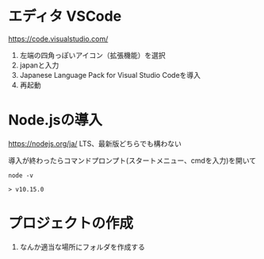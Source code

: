 # エディタ VSCode
https://code.visualstudio.com/

1. 左端の四角っぽいアイコン（拡張機能）を選択
2. japanと入力
3. Japanese Language Pack for Visual Studio Codeを導入
4. 再起動

# Node.jsの導入
https://nodejs.org/ja/
LTS、最新版どちらでも構わない

導入が終わったらコマンドプロンプト(スタートメニュー、cmdを入力)を開いて
```
node -v
```

```
> v10.15.0
```

# プロジェクトの作成
1. なんか適当な場所にフォルダを作成する
